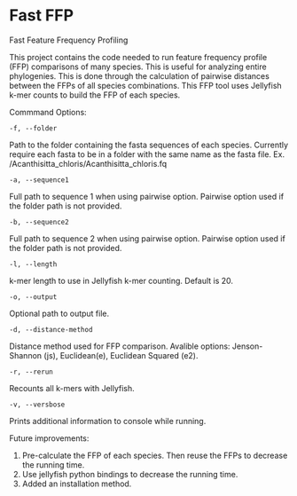 # Fast FFP
Fast Feature Frequency Profiling

This project contains the code needed to run feature frequency profile (FFP) comparisons of many species. This is useful for analyzing entire phylogenies. This is done through the calculation of pairwise distances between the FFPs of all species combinations. This FFP tool uses Jellyfish k-mer counts to build the FFP of each species.


Commmand Options:

    -f, --folder
Path to the folder containing the fasta sequences of each species. Currently require each fasta to be in a folder with the same name as the fasta file. Ex. /Acanthisitta_chloris/Acanthisitta_chloris.fq
  
    -a, --sequence1
 Full path to sequence 1 when using pairwise option. Pairwise option used if the folder path is not provided.
  
    -b, --sequence2
Full path to sequence 2 when using pairwise option. Pairwise option used if the folder path is not provided.
  
    -l, --length
k-mer length to use in Jellyfish k-mer counting. Default is 20.
  
    -o, --output
Optional path to output file.
  
    -d, --distance-method
Distance method used for FFP comparison. Avalible options: Jenson-Shannon (js), Euclidean(e), Euclidean Squared (e2).
  
    -r, --rerun
Recounts all k-mers with Jellyfish.
  
    -v, --versbose
Prints additional information to console while running. 
    
  
Future improvements:
1. Pre-calculate the FFP of each species. Then reuse the FFPs to decrease the running time.
2. Use jellyfish python bindings to decrease the running time.
3. Added an installation method.
